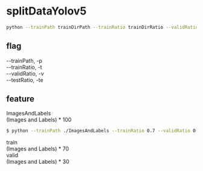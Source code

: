 # splitDataYolov5  
```bash
python --trainPath trainDirPath --trainRatio trainDirRatio --validRatio validDirRatio --testRatio testDirRatio
```
  
## flag  
--trainPath, -p  
--trainRatio, -t  
--validRatio, -v  
--testRatio, -te  
  
  
## feature  
   
ImagesAndLabels  
    (Images and Labels) * 100  
  

```bash
$ python --trainPath ./ImagesAndLabels --trainRatio 0.7 --validRatio 0.3
```
   
train    
    (Images and Labels) * 70    
valid   
    (Images and Labels) * 30  
    